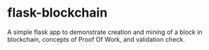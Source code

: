 # flask-blockchain
A simple flask app to demonstrate creation and mining of a block in blockchain, concepts of Proof Of Work, and validation check. 
